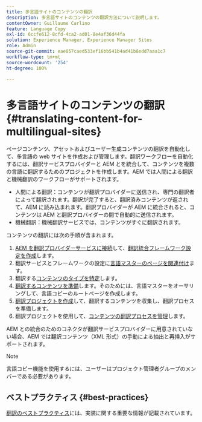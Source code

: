 ```yaml
---
title: 多言語サイトのコンテンツの翻訳
description: 多言語サイトのコンテンツの翻訳方法について説明します。
contentOwner: Guillaume Carlino
feature: Language Copy
exl-id: 6ccfe612-8cfd-4ca2-ad01-8e4af36d44fa
solution: Experience Manager, Experience Manager Sites
role: Admin
source-git-commit: eae057caed533ef16bb541b4ad41b8edd7aaa1c7
workflow-type: tm+mt
source-wordcount: '254'
ht-degree: 100%

---
```


# 多言語サイトのコンテンツの翻訳 {#translating-content-for-multilingual-sites}

ページコンテンツ、アセットおよびユーザー生成コンテンツの翻訳を自動化して、多言語の web サイトを作成および管理します。翻訳ワークフローを自動化するには、翻訳サービスプロバイダーと AEM とを統合して、コンテンツを複数の言語に翻訳するためのプロジェクトを作成します。AEM では人間による翻訳と機械翻訳のワークフローがサポートされます。

* 人間による翻訳：コンテンツが翻訳プロバイダーに送信され、専門の翻訳者によって翻訳されます。翻訳が完了すると、翻訳済みコンテンツが返されて、AEM に読み込まれます。翻訳プロバイダーが AEM に統合されると、コンテンツは AEM と翻訳プロバイダーの間で自動的に送信されます。
* 機械翻訳：機械翻訳サービスでは、コンテンツがすぐに翻訳されます。

コンテンツの翻訳には次の手順が含まれます。

1. [AEM を翻訳プロバイダーサービスに接続](/help/sites-administering/tc-tic.md#connecting-to-a-translation-service-provider)して、[翻訳統合フレームワーク設定を作成](/help/sites-administering/tc-tic.md)します。
1. 翻訳サービスとフレームワークの設定に[言語マスターのページを関連付け](/help/sites-administering/tc-tic.md#configuring-pages-for-translation)ます。
1. 翻訳する[コンテンツのタイプを特定](/help/sites-administering/tc-rules.md)します。
1. [翻訳するコンテンツを準備](/help/sites-administering/tc-prep.md)します。そのためには、言語マスターをオーサリングして、言語コピーのルートページを作成します。
1. [翻訳プロジェクトを作成](/help/sites-administering/tc-manage.md)して、翻訳するコンテンツを収集し、翻訳プロセスを準備します。
1. 翻訳プロジェクトを使用して、[コンテンツの翻訳プロセスを管理](/help/sites-administering/tc-manage.md)します。

AEM との統合のためのコネクタが翻訳サービスプロバイダーに用意されていない場合、AEM では翻訳コンテンツ（XML 形式）の手動による抽出と再挿入がサポートされます。

>[!NOTE]
>
>言語コピー機能を使用するには、ユーザーはプロジェクト管理者グループのメンバーである必要があります。

## ベストプラクティス {#best-practices}

[翻訳のベストプラクティス](/help/sites-administering/tc-bp.md)には、実装に関する重要な情報が記載されています。
